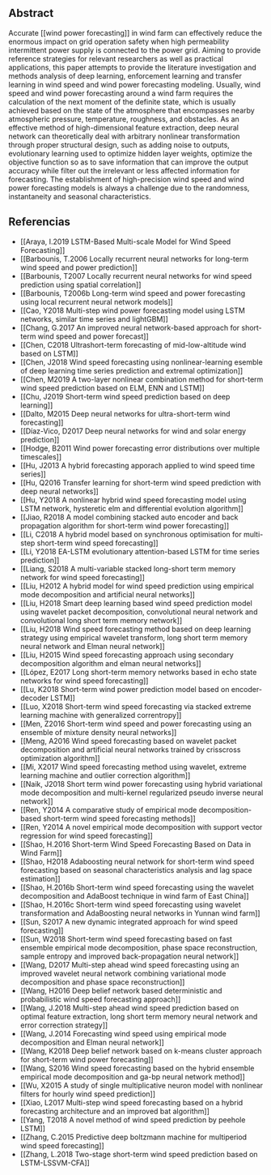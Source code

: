 ## Abstract
Accurate [[wind power forecasting]] in wind farm can effectively reduce the enormous impact on grid operation safety when high permeability intermittent power supply is connected to the power grid. Aiming to provide reference strategies for relevant researchers as well as practical applications, this paper attempts to provide the literature investigation and methods analysis of deep learning, enforcement learning and transfer learning in wind speed and wind power forecasting modeling. Usually, wind speed and wind power forecasting around a wind farm requires the calculation of the next moment of the definite state, which is usually achieved based on the state of the atmosphere that encompasses nearby atmospheric pressure, temperature, roughness, and obstacles. As an effective method of high-dimensional feature extraction, deep neural network can theoretically deal with arbitrary nonlinear transformation through proper structural design, such as adding noise to outputs, evolutionary learning used to optimize hidden layer weights, optimize the objective function so as to save information that can improve the output accuracy while filter out the irrelevant or less affected information for forecasting. The establishment of high-precision wind speed and wind power forecasting models is always a challenge due to the randomness, instantaneity and seasonal characteristics.
## Referencias
* [[Araya, I.2019 LSTM-Based Multi-scale Model for Wind Speed Forecasting]]
* [[Barbounis, T.2006 Locally recurrent neural networks for long-term wind speed and power prediction]]
* [[Barbounis, T2007 Locally recurrent neural networks for wind speed prediction using spatial correlation]]
* [[Barbounis, T2006b Long-term wind speed and power forecasting using local recurrent neural network models]]
* [[Cao, Y2018 Multi-step wind power forecasting model using LSTM networks, similar time series and lightGBM]]
* [[Chang, G.2017 An improved neural network-based approach for short-term wind speed and power forecast]]
* [[Chen, C2018 Ultrashort-term forecasting of mid-low-altitude wind based on LSTM]]
* [[Chen, J2018 Wind speed forecasting using nonlinear-learning esemble of deep learning time series prediction and extremal optimization]]
* [[Chen, M2019 A two-layer nonlinear combination method for short-term wind speed prediction based on ELM, ENN and LSTM]]
* [[Chu, J2019 Short-term wind speed prediction based on deep learning]]
* [[Dalto, M2015 Deep neural networks for ultra-short-term wind forecasting]]
* [[Díaz-Vico, D2017 Deep neural networks for wind and solar energy prediction]]
* [[Hodge, B2011 Wind power forecasting error distributions over multiple timescales]]
* [[Hu, J2013 A hybrid forecasting apporach applied to wind speed time series]]
* [[Hu, Q2016 Transfer learning for short-term wind speed prediction with deep neural networks]]
* [[Hu, Y2018 A nonlinear hybrid wind speed forecasting model using LSTM network, hysteretic elm and differential evolution algorithm]]
* [[Jiao, R2018 A model combining stacked auto encoder and back propagation algorithm for short-term wind power forecasting]]
* [[Li, C2018 A hybrid model based on synchronous optimisation for multi-step short-term wind speed forecasting]]
* [[Li, Y2018 EA-LSTM evolutionary attention-based LSTM for time series prediction]]
* [[Liang, S2018 A multi-variable stacked long-short term memory network for wind speed forecasting]]
* [[Liu, H2012 A hybrid model for wind speed prediction using empirical mode decomposition and artificial neural networks]]
* [[Liu, H2018 Smart deep learning based wind speed prediction model using wavelet packet decomposition, convolutional neural network and convolutional long short term memory network]]
* [[Liu, H2018 Wind speed forecasting method based on deep learning strategy using empirical wavelet transform, long short term memory neural network and Elman neural network]]
* [[Liu, H2015 Wind speed forecasting approach using secondary decomposition algorithm and elman neural networks]]
* [[López, E2017 Long short-term memory networks based in echo state networks for wind speed forecasting]]
* [[Lu, K2018 Short-term wind power prediction model based on encoder-decoder LSTM]]
* [[Luo, X2018 Short-term wind speed forecasting via stacked extreme learning machine with generalized correntropy]]
* [[Men, Z2016 Short-term wind speed and power forecasting using an ensemble of mixture density neural networks]]
* [[Meng, A2016 Wind speed forecasting based on wavelet packet decomposition and artificial neural networks trained by crisscross optimization algorithm]]
* [[Mi, X2017 Wind speed forecasting method using wavelet, extreme learning machine and outlier correction algorithm]]
* [[Naik, J2018 Short term wind power forecasting using hybrid variational mode decomposition and multi-kernel regularized pseudo inverse neural network]]
* [[Ren, Y2014 A comparative study of empirical mode decomposition-based short-term wind speed forecasting methods]]
* [[Ren, Y2014 A novel empirical mode decomposition with support vector regression for wind speed forecasting]]
* [[Shao, H.2016 Short-term Wind Speed Forecasting Based on Data in Wind Farm]]
* [[Shao, H2018 Adaboosting neural network for short-term wind speed forecasting based on seasonal characteristics analysis and lag space estimation]]
* [[Shao, H.2016b Short-term wind speed forecasting using the wavelet decomposition and AdaBoost technique in wind farm of East China]]
* [[Shao, H.2016c Short-term wind speed forecasting using wavelet transformation and AdaBoosting neural networks in Yunnan wind farm]]
* [[Sun, S2017 A new dynamic integrated approach for wind speed forecasting]]
* [[Sun, W2018 Short-term wind speed forecasting based on fast ensemble empirical mode decomposition, phase space reconstruction, sample entropy and improved back-propagation neural network]]
* [[Wang, D2017 Multi-step ahead wind speed forecasting using an improved wavelet neural network combining variational mode decomposition and phase space reconstruction]]
* [[Wang, H2016 Deep belief network based deterministic and probabilistic wind speed forecasting approach]]
* [[Wang, J.2018 Multi-step ahead wind speed prediction based on optimal feature extraction, long short term memory neural network and error correction strategy]]
* [[Wang, J.2014 Forecasting wind speed using empirical mode decomposition and Elman neural network]]
* [[Wang, K2018 Deep belief network based on k-means cluster approach for short-term wind power forecasting]]
* [[Wang, S2016 Wind speed forecasting based on the hybrid ensemble empirical mode decomposition and ga-bp neural network method]]
* [[Wu, X2015 A study of single multiplicative neuron model with nonlinear filters for hourly wind speed prediction]]
* [[Xiao, L2017 Multi-step wind speed forecasting based on a hybrid forecasting architecture and an improved bat algorithm]]
* [[Yang, T2018 A novel method of wind speed prediction by peehole LSTM]]
* [[Zhang, C.2015 Predictive deep boltzmann machine for multiperiod wind speed forecasting]]
* [[Zhang, L.2018 Two-stage short-term wind speed prediction based on LSTM-LSSVM-CFA]]
